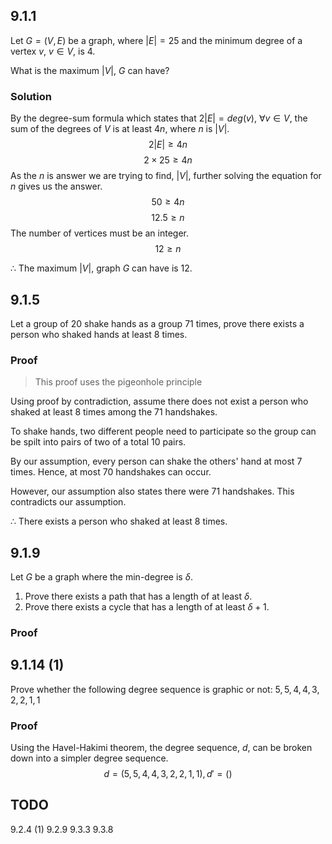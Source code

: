 ## 9.1.1
Let $G = (V, E)$ be a graph, where $|E| = 25$ and the minimum degree of a vertex $v$, $v \in V$, is $4$.

What is the maximum $|V|$, $G$ can have?

### Solution
By the degree-sum formula which states that $2|E| = deg(v)$, $\forall v \in V$, the sum of the degrees of $V$ is at least $4n$, where $n$ is $|V|$.
$$2|E| \geq 4n$$
$$2\times25 \geq 4n$$
As the $n$ is answer we are trying to find, $|V|$, further solving the equation for $n$ gives us the answer.
$$50 \geq 4n$$
$$12.5 \geq n$$
The number of vertices must be an integer.
$$12 \geq n$$

$\therefore$ The maximum $|V|$, graph $G$ can have is $12$.

## 9.1.5
Let a group of $20$ shake hands as a group $71$ times, prove there exists a person who shaked hands at least $8$ times.

### Proof
> This proof uses the pigeonhole principle

Using proof by contradiction, assume there does not exist a person who shaked at least $8$ times among the $71$ handshakes.

To shake hands, two different people need to participate so the group can be spilt into pairs of two of a total $10$ pairs.

By our assumption, every person can shake the others' hand at most $7$ times. Hence, at most $70$ handshakes can occur.

However, our assumption also states there were $71$ handshakes. This contradicts our assumption.

$\therefore$ There exists a person who shaked at least $8$ times.

## 9.1.9
Let $G$ be a graph where the min-degree is $\delta$.
1. Prove there exists a path that has a length of at least $\delta$.
2. Prove there exists a cycle that has a length of at least $\delta + 1$.

### Proof

## 9.1.14 (1)
Prove whether the following degree sequence is graphic or not: $5, 5, 4, 4, 3, 2, 2, 1, 1$

### Proof
Using the Havel-Hakimi theorem, the degree sequence, $d$, can be broken down into a simpler degree sequence.
$$d = (5, 5, 4, 4, 3, 2, 2, 1, 1), d\prime = ()$$

## TODO
9.2.4 (1)
9.2.9
9.3.3
9.3.8
